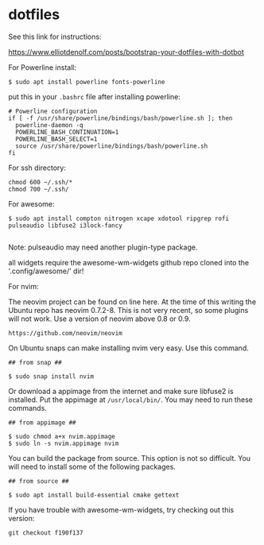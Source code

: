 # dotfiles

See this link for instructions:

https://www.elliotdenolf.com/posts/bootstrap-your-dotfiles-with-dotbot

For Powerline install:

```
$ sudo apt install powerline fonts-powerline
```
put this in your `.bashrc` file after installing powerline:

```
# Powerline configuration
if [ -f /usr/share/powerline/bindings/bash/powerline.sh ]; then
  powerline-daemon -q
  POWERLINE_BASH_CONTINUATION=1
  POWERLINE_BASH_SELECT=1
  source /usr/share/powerline/bindings/bash/powerline.sh
fi
```


For ssh directory:

```
chmod 600 ~/.ssh/*
chmod 700 ~/.ssh/ 
```

For awesome:
```
$ sudo apt install compton nitrogen xcape xdotool ripgrep rofi pulseaudio libfuse2 i3lock-fancy


```

Note: pulseaudio may need another plugin-type package.

all widgets require the awesome-wm-widgets github repo cloned into the '.config/awesome/' dir!

For nvim:

The neovim project can be found on line here. At the time of this writing the Ubuntu repo has neovim 0.7.2-8. This is not very recent, so some plugins will not work. Use a version of neovim above 0.8 or 0.9.

```
https://github.com/neovim/neovim
```

On Ubuntu snaps can make installing nvim very easy. Use this command.

```
## from snap ##

$ sudo snap install nvim 

```

Or download a appimage from the internet and make sure libfuse2 is installed. Put the appimage at `/usr/local/bin/`. You may need to run these commands.

```
## from appimage ##

$ sudo chmod a+x nvim.appimage 
$ sudo ln -s nvim.appimage nvim

```
You can build the package from source. This option is not so difficult. You will need to install some of the following packages.

```
## from source ##

$ sudo apt install build-essential cmake gettext

```

If you have trouble with awesome-wm-widgets, try checking out this version:

```
git checkout f190f137
```
